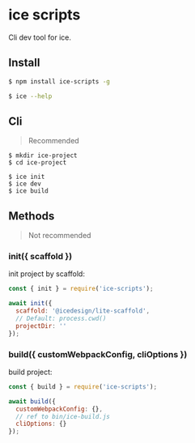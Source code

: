 # ice scripts

Cli dev tool for ice.

## Install

```bash
$ npm install ice-scripts -g

$ ice --help
```

## Cli

> Recommended

```
$ mkdir ice-project
$ cd ice-project

$ ice init
$ ice dev
$ ice build
```

## Methods

> Not recommended

### init({ scaffold })

init project by scaffold:

```js
const { init } = require('ice-scripts');

await init({
  scaffold: '@icedesign/lite-scaffold',
  // Default: process.cwd()
  projectDir: ''
});
```

### build({ customWebpackConfig, cliOptions })

build project:

```js
const { build } = require('ice-scripts');

await build({
  customWebpackConfig: {},
  // ref to bin/ice-build.js
  cliOptions: {}
});
```